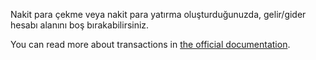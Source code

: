 Nakit para çekme veya nakit para yatırma oluşturduğunuzda, gelir/gider hesabı alanını boş bırakabilirsiniz.

You can read more about transactions in [the official documentation](https://firefly-iii.readthedocs.io/en/latest/concepts/transactions.html).